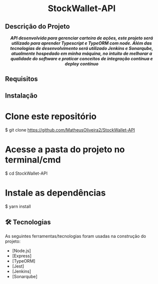 <h1 align="center">StockWallet-API</h1>

## Descrição do Projeto

<p align="center"><i><b>API desenvolvida para gerenciar carteira de ações, este projeto será utilizado para aprender Typescript e TypeORM com node. Além das tecnologias de desenvolvimento será utilizado Jenkins e Sonarqube, atualmente hospedado em minha máquina, no intuito de melhorar a qualidade do software e praticar conceitos de integração contínua e deploy contínuo</b></i></p>

## Requisitos

## Instalação

# Clone este repositório

$ git clone https://github.com/MatheusOliveira2/StockWallet-API

# Acesse a pasta do projeto no terminal/cmd

$ cd StockWallet-API

# Instale as dependências

$ yarn install

## 🛠 Tecnologias

As seguintes ferramentas/tecnologias foram usadas na construção do projeto:

- [Node.js]
- [Express]
- [TypeORM]
- [Jest]
- [Jenkins]
- [Sonarqube]

